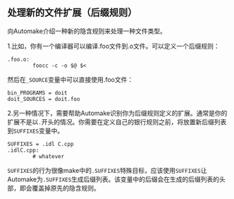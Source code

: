 ## 处理新的文件扩展（后缀规则）
向Automake介绍一种新的隐含规则来处理一种文件类型。

1.比如，你有一个编译器可以编译.foo文件到.o文件。可以定义一个后缀规则：
```
.foo.o:
        foocc -c -o $@ $<
```
然后在`_SOURCE`变量中可以直接使用.foo文件：
```
bin_PROGRAMS = doit
doit_SOURCES = doit.foo
```

2.另一种情况下，需要帮助Automake识别你为后缀规则定义的扩展。通常是你的扩展不是以`.`开头的情况。你需要在定义自己的银行规则之前，将放置新后缀列表到`SUFFIXES`变量中。
```
SUFFIXES = .idl C.cpp
.idlC.cpp:
        # whatever
```
`SUFFIXES`的行为很像make中的`.SUFFIXES`特殊目标，应该使用`SUFFIXES`让Automake为`.SUFFIXES`生成后缀列表。该变量中的后缀会在生成的后缀列表的头部，即会覆盖掉原先的隐含规则。